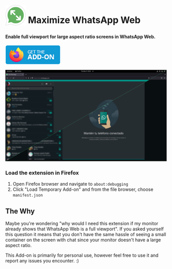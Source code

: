 # <sub><img src="icons/maximize-whatsapp-48.png" width=64px height=64px></sub> Maximize WhatsApp Web

#### Enable full viewport for large aspect ratio screens in WhatsApp Web.

[<img src="other/promotion/badges/firefox.png" alt="for Firefox">](https://addons.mozilla.org/firefox/addon/maximize-whatsapp-web/)

<img src="other/promotion/screenshots/cs-dark.png" width="640px">

### Load the extension in Firefox

1. Open Firefox browser and navigate to `about:debugging`
2. Click "Load Temporary Add-on" and from the file browser, choose `manifest.json`

## The Why

Maybe you're wondering "why would I need this extension if my monitor already shows that WhatsApp Web is a full viewport".
If you asked yourself this question it means that you don't have the same hassle of seeing a small container on the screen with chat since your monitor doesn't have a large aspect ratio.

This Add-on is primarily for personal use, however feel free to use it and report any issues you encounter. :)
